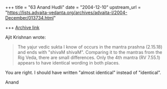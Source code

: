 +++
title = "63 Anand Hudli"
date = "2004-12-10"
upstream_url = "https://lists.advaita-vedanta.org/archives/advaita-l/2004-December/013734.html"

+++
[Archive link](https://lists.advaita-vedanta.org/archives/advaita-l/2004-December/013734.html)

Ajit Krishnan wrote:

>The yajur vedic sukta I know of occurs in the mantra prashna (2.15.18) and
>ends with "shivaM shivaM". Comparing it to the mantras from the Rig Veda,
>there are small differences. Only the 4th mantra (RV 7.55.1) appears to 
>have
>identical wording in both places.

You are right. I should have written "almost identical" instead of 
"identical".

Anand



